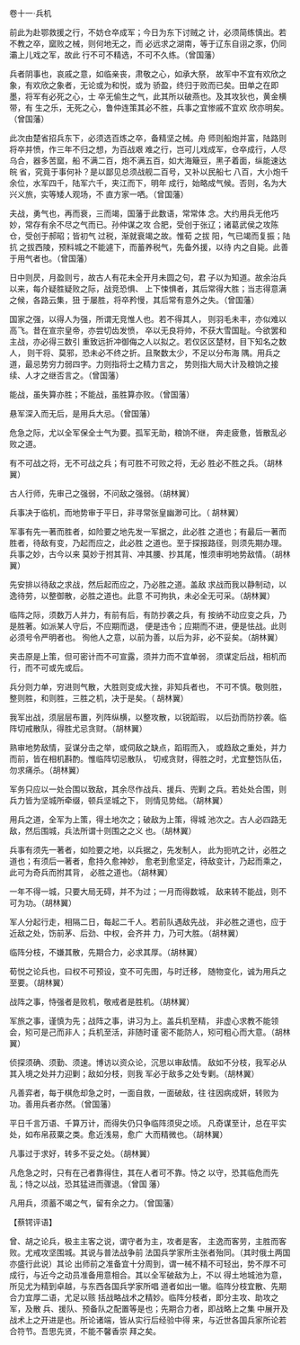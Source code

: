 <font face=微软雅黑>
    
卷十一·兵机
 
 前此为赴鄂救援之行，不妨仓卒成军；今日为东下讨贼之
计，必须简练慎出。若不教之卒，窳败之械，则何地无之，而
必远求之湖南，等于辽东自诩之豕，仍同灞上儿戏之军，故此
行不可不精选，不可不久练。（曾国藩）
 
 兵者阴事也，哀戚之意，如临亲丧，肃敬之心，如承大祭，
故军中不宜有欢欣之象，有欢欣之象者，无论或为和悦，或为
骄盈，终归于败而已矣。田单之在即墨，将军有必死之心，士
卒无偷生之气，此其所以破燕也。及其攻狄也，黄金横带，有
生之乐，无死之心，鲁仲连策其必不胜，兵事之宜惨戚不宜欢
欣亦明矣。（曾国藩）
 
 此次由楚省招兵东下，必须选百炼之卒，备精坚之械。舟
师则船炮并富，陆路则将卒并愤，作三年不归之想，为百战艰
难之行，岂可儿戏成军，仓卒成行，人尽乌合，器多苦窳，船
不满二百，炮不满五百，如大海簸豆，黑子着面，纵能速达皖
省，究竟于事何补？是以鄙见总须战舰二百号，又补以民船七
八百，大小炮千余位，水军四千，陆军六千，夹江而下，明年
成行，始略成气候。否则，名为大兴义旅，实等矮人观场，不
直方家一哂。（曾国藩）
 
 夫战，勇气也，再而衰，三而竭，国藩于此数语，常常体
念。大约用兵无他巧妙，常存有余不尽之气而已。孙仲谋之攻
合肥，受创于张辽；诸葛武侯之攻陈仓，受创于郝昭；皆初气
过税，渐就衰竭之故。惟荀 之拔 阳，气已竭而复振；陆抗
之拔西陵，预料城之不能遽下，而蓄养税气，先备外援，以待
内之自毙。此善于用气者也。（曾国藩）
 
 日中则昃，月盈则亏，故古人有花未全开月未圆之句，君
子以为知道。故余治兵以来，每介疑胜疑败之际，战竞恐惧、
上下悚惧者，其后常得大胜；当志得意满之候，各路云集，狃
于屡胜，将卒矜慢，其后常有意外之失。（曾国藩）
 
 国家之强，以得人为强，所谓无竞惟人也。若不得其人，
则羽毛未丰，亦似难以高飞。昔在宣宗皇帝，亦尝切齿发愤，
卒以无良将帅，不获大雪国耻。今欲罢和主战，亦必得三数引
重致远折冲御侮之人以拟之。若仅区区楚材，目下知名之数人，
则干将、莫邪，恐未必不终之折。且聚数太少，不足以分布海
隅。用兵之道，最忌势穷力弱四字。力则指将士之精力言之，
势则指大局大计及粮饷之接续、人才之继否言之。（曾国藩）
 
 能战，虽失算亦胜；不能战，虽胜算亦败。（曾国藩）
 
 悬军深入而无后，是用兵大忌。（曾国藩）
 
 危急之际，尤以全军保全士气为要。孤军无助，粮饷不继，
奔走疲惫，皆散乱必败之道。
 
 有不可战之将，无不可战之兵；有可胜不可败之将，无必
胜必不胜之兵。（胡林翼）
 
 古人行师，先审己之强弱，不问敌之强弱。（胡林翼）
 
 兵事决于临机，而地势审于平日，非寻常张皇幽渺可比。（
胡林翼）
 
 军事有先一著而胜者，如险要之地先发一军据之，此必胜
之道也；有最后一著而胜者，待敌有变，乃起而应之，此必胜
之道也。至于探报路径，则须先期办理。兵事之妙，古今以来
莫妙于拊其背、冲其腰、抄其尾，惟须审明地势敌情。（胡林
翼）
 
 先安排以待敌之求战，然后起而应之，乃必胜之道。盖敌
求战而我以静制动，以逸待劳，以整御散，必胜之道也。此意
不可拘执，未必全无可采。（胡林翼）
 
 临阵之际，须数万人并力，有前有后，有防抄袭之兵，有
按纳不动应变之兵，乃是胜著。如派某人守后，不应期而退，
便是违令；应期而不进，便是怯战。此则必须号令严明者也。
徇他人之意，以前为善，以后为非，必不妥矣。（胡林翼）
 
 夹击原是上策，但可密计而不可宣露，须并力而不宜单弱，
须谋定后战，相机而行，而不可或先或后。
 
 兵分则力单，穷进则气散，大胜则变成大挫，非知兵者也，
不可不慎。敬则胜，整则胜，和则胜，三胜之机，决于是矣。（
胡林翼）
 
 我军出战，须层层布置，列阵纵横，以整攻散，以锐蹈瑕，
以后劲而防抄袭。临阵切戒散队，得胜尤忌贪财。（胡林翼）
 
 熟审地势敌情，妥谋分击之举，或伺敌之缺点，蹈瑕而入，
或趋敌之重处，并力而前，皆在相机斟酌。惟临阵切忌散队，
切戒贪财，得胜之时，尤宜整饬队伍，勿求痛杀。（胡林翼）
 
 军务只应以一处合围以致敌，其余尽作战兵、援兵、兜剿
之兵。若处处合围，则兵力皆为坚城所牵缀，顿兵坚城之下，
则情见势绌。（胡林翼）
 
 用兵之道，全军为上策，得土地次之；破敌为上策，得城
池次之。古人必四路无敌，然后围城，兵法所谓十则围之之义
也。（胡林翼）
 
 兵事有须先一著者，如险要之地，以兵据之，先发制人，
此为扼吭之计，必胜之道也；有须后一著者，愈持久愈神妙，
愈老到愈坚定，待敌变计，乃起而乘之，此可为奇兵而拊其背，
必胜之道也。（胡林翼）
 
 一年不得一城，只要大局无碍，并不为过；一月而得数城，
敌来转不能战，则不可为功。（胡林翼）
 
 军人分起行走，相隔二日，每起二千人。若前队遇敌先战，
非必胜之道也，应于近敌之处，饬前茅、后劲、中权，会齐并
力，乃可大胜。（胡林翼）
 
 临阵分枝，不嫌其散，先期合力，必求其厚。（胡林翼）
 
 荀悦之论兵也，曰权不可预设，变不可先图，与时迁移，
随物变化，诚为用兵之至要。（胡林翼）
 
 战阵之事，恃强者是败机，敬戒者是胜机。（胡林翼）
 
 军旅之事，谨慎为先；战阵之事，讲习为上。盖兵机至精，
非虚心求教不能领会，矧可是己而非人；兵机至活，非随时谨
密不能防人，矧可粗心而大意。（胡林翼）
 
 侦探须确、须勤、须速。博访以资众论，沉思以审敌情。
敌如不分枝，我军必从其入境之处并力迎剿；敌如分枝，则我
军必于敌多之处专剿。（胡林翼）
 
 凡善弈者，每于棋危却急之时，一面自救，一面破敌，往
往因病成妍，转败为功。善用兵者亦然。（曾国藩）
 
 平日千言万语、千算万计，而得失仍只争临阵须臾之顷。
凡奇谋至计，总在平实处，如布帛菽粟之类。愈近浅易，愈广
大而精微也。（胡林翼）
 
 凡事过于求好，转多不妥之处。（胡林翼）
 
 凡危急之时，只有在己者靠得住，其在人者可不靠。恃之
以守，恐其临危而先乱；恃之以战，恐其猛进而骤退。（曾国
藩）
 
 凡用兵，须蓄不竭之气，留有余之力。（曾国藩）
 
 【蔡锷评语】
 
 曾、胡之论兵，极主主客之说，谓守者为主，攻者是客，
主逸而客劳，主胜而客败。尤戒攻坚围城。其说与普法战争前
法国兵学家所主张者殆同。（其时俄土两国亦盛行此说）其论
出师前之准备宜十分周到，谓一械不精不可轻出，势不厚不可
成行，与近今之动员准备用意相合。其以全军破敌为上，不以
得土地城池为意，所见尤为精到卓越，与东西各国兵学家所唱
道者如出一辙。临阵分枝宜散、先期合力宜厚二语，尤足以赅
括战略战术之精妙。临阵分枝者，即分主攻、助攻之军，及散
兵、援队、预备队之配置等是也；先期合力者，即战略上之集
中展开及战术上之开进是也。所论诸端，皆从实行后经验中得
来，与近世各国兵家所论若合符节。吾思先贤，不能不馨香崇
拜之矣。

    
</font>
